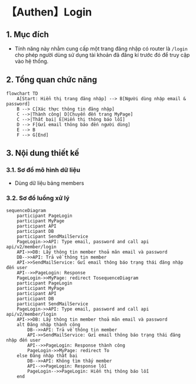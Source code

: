 # 【Authen】Login
## 1. Mục đích
- Tính năng này nhằm cung cấp một trang đăng nhập có router là `/login` cho phép người dùng sử dụng tài khoản đã đăng kí trước đó để truy cập vào hệ thống.

## 2. Tổng quan chức năng
```mermaid
flowchart TD
    A[Start: Hiển thị trang đăng nhập] --> B[Người dùng nhập email & password]
    B --> C[Xác thực thông tin đăng nhập]
    C -->|Thành công| D[Chuyển đến trang MyPage]
    C -->|Thất bại| E[Hiển thị thông báo lỗi]
    D --> F[Gửi email thông báo đến người dùng]
    E --> B
    F --> G[End]

```

## 3. Nội dung thiết kế

### 3.1. Sơ đồ mô hình dữ liệu
- Dùng dữ liệu bảng members

### 3.2. Sơ đồ luồng xử lý
```mermaid
sequenceDiagram
    participant PageLogin
    participant MyPage
    participant API
    participant DB
    participant SendMailService
    PageLogin->>API: Type email, password and call api api/v2/member/login
    API->>DB: Lấy thông tin member thoả mãn email và password
    DB-->>API: Trả về thông tin member
    API->>SendMailService: Gửi email thông báo trạng thái đăng nhập đến user 
    API-->>PageLogin: Response
    PageLogin->>MyPage: redirect TosequenceDiagram
    participant PageLogin
    participant MyPage
    participant API
    participant DB
    participant SendMailService
    PageLogin->>API: Type email, password and call api api/v2/member/login
    API->>DB: Lấy thông tin member thoả mãn email và password
    alt Đăng nhập thành công
        DB-->>API: Trả về thông tin member
        API->>SendMailService: Gửi email thông báo trạng thái đăng nhập đến user 
        API-->>PageLogin: Response thành công
        PageLogin->>MyPage: redirect To
    else Đăng nhập thất bại
        DB-->>API: Không tìm thấy member
        API-->>PageLogin: Response lỗi
        PageLogin-->>PageLogin: Hiển thị thông báo lỗi
    end
```
